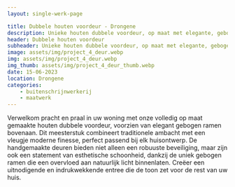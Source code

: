 ```yaml
---
layout: single-werk-page

title: Dubbele houten voordeur - Drongene
description: Unieke houten dubbele voordeur, op maat met elegante, gebogen ramen. Combineert veiligheid met natuurlijke lichtinval.
header: Dubbele houten voordeur
subheader: Unieke houten dubbele voordeur, op maat met elegante, gebogen ramen
image: assets/img/project_4_deur.webp
img: assets/img/project_4_deur.webp
img_thumb: assets/img/project_4_deur_thumb.webp
date: 15-06-2023
location: Drongene
categories: 
    - buitenschrijnwerkerij
    - maatwerk
---
```


Verwelkom pracht en praal in uw woning met onze volledig op maat gemaakte houten dubbele voordeur, voorzien van elegant gebogen ramen bovenaan. Dit meesterstuk combineert traditionele ambacht met een vleugje moderne finesse, perfect passend bij elk huisontwerp. De handgemaakte deuren bieden niet alleen een robuuste beveiliging, maar zijn ook een statement van esthetische schoonheid, dankzij de uniek gebogen ramen die een overvloed aan natuurlijk licht binnenlaten. Creëer een uitnodigende en indrukwekkende entree die de toon zet voor de rest van uw huis.